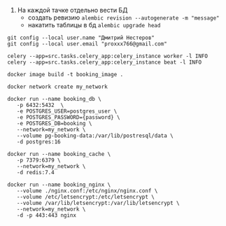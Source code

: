 1. На каждой тачке отдельно вести БД
   - создать ревизию `alembic revision --autogenerate -m "message"`
   - накатить таблицы в бд `alembic upgrade head`

```
git config --local user.name "Дмитрий Нестеров"
git config --local user.email "proxxx766@gmail.com"
```

```
celery --app=src.tasks.celery_app:celery_instance worker -l INFO
celery --app=src.tasks.celery_app:celery_instance beat -l INFO

```

```
docker image build -t booking_image .
```

```
docker network create my_network
```

```
docker run --name booking_db \
   -p 6432:5432  \
   -e POSTGRES_USER=postgres_user \
   -e POSTGRES_PASSWORD={password} \
   -e POSTGRES_DB=booking \
   --network=my_network \
   --volume pg-booking-data:/var/lib/postresql/data \
   -d postgres:16
```

```
docker run --name booking_cache \
   -p 7379:6379 \
   --network=my_network \
   -d redis:7.4
```

```
docker run --name booking_nginx \
   --volume ./nginx.conf:/etc/nginx/nginx.conf \
   --volume /etc/letsencrypt:/etc/letsencrypt \
   --volume /var/lib/letsencrypt:/var/lib/letsencrypt \
   --network=my_network \
   -d -p 443:443 nginx
```
